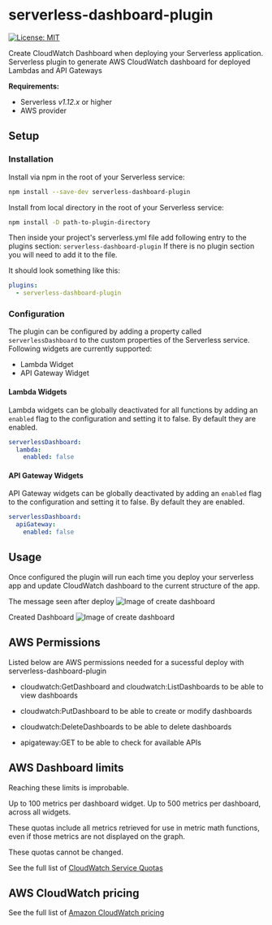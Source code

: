 # serverless-dashboard-plugin

[![License: MIT](https://img.shields.io/badge/License-MIT-yellow.svg)](https://opensource.org/licenses/MIT)


Create CloudWatch Dashboard when deploying your Serverless application.                            
Serverless plugin to generate AWS CloudWatch dashboard for deployed Lambdas and API Gateways

**Requirements:**
* Serverless *v1.12.x* or higher
* AWS provider

## Setup


### Installation

Install via npm in the root of your Serverless service:

```sh
npm install --save-dev serverless-dashboard-plugin
```

Install from local directory in the root of your Serverless service:

```sh
npm install -D path-to-plugin-directory
```

Then inside your project's serverless.yml file add following entry to the plugins section: `serverless-dashboard-plugin` If there is no plugin section you will need to add it to the file.

It should look something like this:

```yml
plugins:
  - serverless-dashboard-plugin
```

### Configuration

The plugin can be configured by adding a property called `serverlessDashboard` to the custom properties of the Serverless
service. Following widgets are currently supported:
- Lambda Widget
- API Gateway Widget

#### Lambda Widgets

Lambda widgets can be globally deactivated for all functions by adding an `enabled` flag to the configuration and setting it to false. By default they are enabled.

```yaml
serverlessDashboard:
  lambda:
    enabled: false
```

#### API Gateway Widgets

API Gateway widgets can be globally deactivated by adding an `enabled` flag to the configuration and setting it to false. By default they are enabled.

```yaml
serverlessDashboard:
  apiGateway:
    enabled: false
```



## Usage
Once configured the plugin will run each time you deploy your serverless app and update CloudWatch dashboard to the current structure of the app. 

The message seen after deploy
![Image of create dashboard](https://user-images.githubusercontent.com/18051308/76212922-d5d5ae80-6209-11ea-9094-ba722ae96595.png)

Created Dashboard
![Image of create dashboard](https://user-images.githubusercontent.com/18051308/75797496-8c064780-5d75-11ea-9d31-44a2a610f3a9.png)


## AWS Permissions

Listed below are AWS permissions needed for a sucessful deploy with serverless-dashboard-plugin 

- cloudwatch:GetDashboard and cloudwatch:ListDashboards to be able to view dashboards

- cloudwatch:PutDashboard to be able to create or modify dashboards

- cloudwatch:DeleteDashboards to be able to delete dashboards

- apigateway:GET to be able to check for available APIs


## AWS Dashboard limits

Reaching these limits is improbable.

Up to 100 metrics per dashboard widget. Up to 500 metrics per dashboard, across all widgets.

These quotas include all metrics retrieved for use in metric math functions, even if those metrics are not displayed on the graph.

These quotas cannot be changed.

See the full list of [CloudWatch Service Quotas](https://docs.aws.amazon.com/AmazonCloudWatch/latest/monitoring/cloudwatch_limits.html)

## AWS CloudWatch pricing

See the full list of [Amazon CloudWatch pricing](https://aws.amazon.com/cloudwatch/pricing/) 